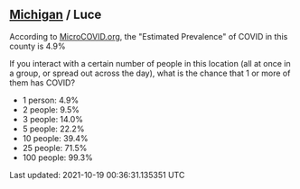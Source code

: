 
## [Michigan](/united-states/michigan) / Luce

According to [MicroCOVID.org](http://microcovid.org),
the "Estimated Prevalence" of COVID in this county is 4.9%

If you interact with a certain number of people in this location
(all at once in a group, or spread out across the day), what is the chance that
1 or more of them has COVID?

- 1 person: 4.9%
- 2 people: 9.5%
- 3 people: 14.0%
- 5 people: 22.2%
- 10 people: 39.4%
- 25 people: 71.5%
- 100 people: 99.3%

Last updated: 2021-10-19 00:36:31.135351 UTC

